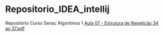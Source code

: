 # Repositorio_IDEA_intellij
Repositório Curso Senac Algoritmos 1
[Aula 07 - Estrutura de Repetição 34 ao 37.pdf](https://github.com/Genivaldo2230/Repositorio_IDEA_intellij/files/8545975/Aula.07.-.Estrutura.de.Repeticao.34.ao.37.pdf)

